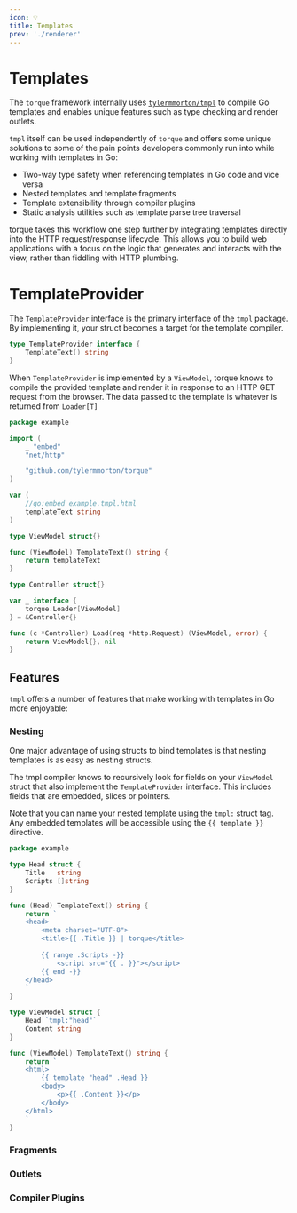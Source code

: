 ```yaml
---
icon: 💡
title: Templates
prev: './renderer'
---
```


# Templates

The `torque` framework internally uses [`tylermmorton/tmpl`](https://github.com/tylermmorton/tmpl) to compile Go templates and enables unique features such as type checking and render outlets.

<!-- TODO: embed image of github repo card -->

`tmpl` itself can be used independently of `torque` and offers some unique solutions to some of the pain points developers commonly run into while working with templates in Go:

- Two-way type safety when referencing templates in Go code and vice versa
- Nested templates and template fragments
- Template extensibility through compiler plugins
- Static analysis utilities such as template parse tree traversal

torque takes this workflow one step further by integrating templates directly into the HTTP request/response lifecycle. This allows you to build web applications with a focus on the logic that generates and interacts with the view, rather than fiddling with HTTP plumbing.

# TemplateProvider

The `TemplateProvider` interface is the primary interface of the `tmpl` package. By implementing it, your struct becomes a target for the template compiler.

```go
type TemplateProvider interface {
    TemplateText() string
}
```

When `TemplateProvider` is implemented by a `ViewModel`, torque knows to compile the provided template and render it in response to an HTTP GET request from the browser. The data passed to the template is whatever is returned from `Loader[T]`

```go
package example

import (
    _ "embed"
    "net/http"

    "github.com/tylermmorton/torque"
)

var (
    //go:embed example.tmpl.html
    templateText string
)

type ViewModel struct{}

func (ViewModel) TemplateText() string {
    return templateText
}

type Controller struct{}

var _ interface {
    torque.Loader[ViewModel]
} = &Controller{}

func (c *Controller) Load(req *http.Request) (ViewModel, error) {
    return ViewModel{}, nil
}
```

## Features

`tmpl` offers a number of features that make working with templates in Go more enjoyable:

### Nesting

One major advantage of using structs to bind templates is that nesting templates is as easy as nesting structs.

The tmpl compiler knows to recursively look for fields on your `ViewModel` struct that also implement the `TemplateProvider` interface. This includes fields that are embedded, slices or pointers.

Note that you can name your nested template using the `tmpl:` struct tag. Any embedded templates will be accessible using the `{{ template }}` directive.

```go
package example

type Head struct {
    Title   string
    Scripts []string
}

func (Head) TemplateText() string {
    return `
    <head>
        <meta charset="UTF-8">
        <title>{{ .Title }} | torque</title>
        
        {{ range .Scripts -}}
            <script src="{{ . }}"></script>
        {{ end -}}
    </head>
    `
}

type ViewModel struct {
    Head `tmpl:"head"`
    Content string
}

func (ViewModel) TemplateText() string {
    return `
    <html>
        {{ template "head" .Head }}
        <body>
            <p>{{ .Content }}</p>
        </body>
    </html>
    `
}
```

### Fragments

### Outlets

### Compiler Plugins

